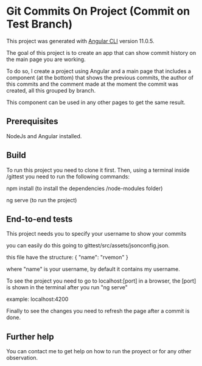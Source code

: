 # Git Commits On Project (Commit on Test Branch)

This project was generated with [Angular CLI](https://github.com/angular/angular-cli) version 11.0.5.

The goal of this project is to create an app that can show commit history on the main page you are working.

To do so, I create a project using Angular and a main page that includes a component (at the bottom) that shows the previous commits, the author of this commits and the comment made at the moment the commit was created, all this grouped by branch.

This component can be used in any other pages to get the same result.

## Prerequisites
NodeJs and Angular installed.

## Build

To run this project you need to clone it first.
Then, using a terminal inside /gittest you need to run the following commands:

  npm install (to install the dependencies /node-modules folder)
  
  ng serve (to run the project)
  

## End-to-end tests
This project needs you to specify your username to show your commits

you can easily do this going to gittest/src/assets/jsonconfig.json.

this file have the structure:
{
    "name": "rvemon"
}

where "name" is your username, by default it contains my username.

To see the project you need to go to localhost:[port] in a browser, the [port] is shown in the terminal after you run "ng serve"

example: localhost:4200

Finally to see the changes you need to refresh the page after a commit is done.

## Further help

You can contact me to get help on how to run the proyect or for any other observation. 
